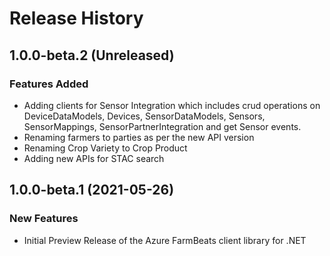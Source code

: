 # Release History

## 1.0.0-beta.2 (Unreleased)

### Features Added

- Adding clients for Sensor Integration which includes crud operations on DeviceDataModels, Devices, SensorDataModels, Sensors, SensorMappings, SensorPartnerIntegration and get Sensor events.
- Renaming farmers to parties as per the new API version
- Renaming Crop Variety to Crop Product
- Adding new APIs for STAC search

## 1.0.0-beta.1 (2021-05-26)

### New Features

- Initial Preview Release of the Azure FarmBeats client library for .NET
